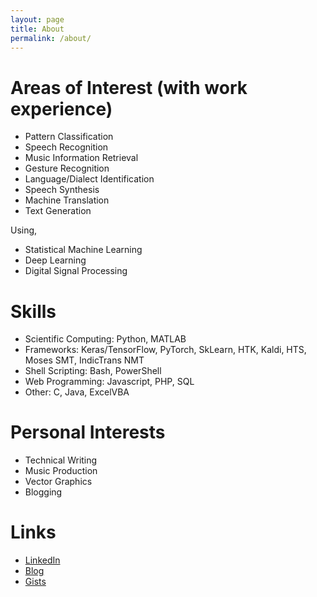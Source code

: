 ```yaml
---
layout: page
title: About
permalink: /about/
---
```


# Areas of Interest (with work experience)
- Pattern Classification
- Speech Recognition
- Music Information Retrieval
- Gesture Recognition
- Language/Dialect Identification
- Speech Synthesis
- Machine Translation
- Text Generation

Using,
- Statistical Machine Learning
- Deep Learning
- Digital Signal Processing

# Skills
- Scientific Computing: Python, MATLAB
- Frameworks: Keras/TensorFlow, PyTorch, SkLearn, HTK, Kaldi, HTS, Moses SMT, IndicTrans NMT
- Shell Scripting: Bash, PowerShell
- Web Programming: Javascript, PHP, SQL
- Other: C, Java, ExcelVBA

# Personal Interests
- Technical Writing
- Music Production
- Vector Graphics
- Blogging 

# Links
- [LinkedIn](https://www.linkedin.com/in/johananjoysinghs/)
- [Blog](https://joyslearns.wordpress.com)
- [Gists](https://gist.github.com/johananj)


<!-- This is the base Jekyll theme. You can find out more info about customizing your Jekyll theme, as well as basic Jekyll usage documentation at [jekyllrb.com](https://jekyllrb.com/)

You can find the source code for Minima at GitHub:
[jekyll][jekyll-organization] /
[minima](https://github.com/jekyll/minima)

You can find the source code for Jekyll at GitHub:
[jekyll][jekyll-organization] /
[jekyll](https://github.com/jekyll/jekyll)


[jekyll-organization]: https://github.com/jekyll -->
